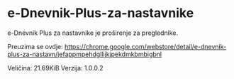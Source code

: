 # e-Dnevnik-Plus-za-nastavnike
e-Dnevnik Plus za nastavnike je proširenje za preglednike.

Preuzima se ovdje:
https://chrome.google.com/webstore/detail/e-dnevnik-plus-za-nastavn/jefappmpehdgllijkjpekdmkbmbigbnl

Veličina: 21.69KiB
Verzija: 1.0.0.2
